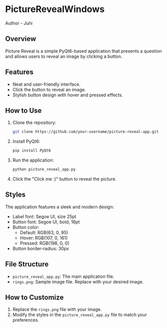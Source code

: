 # PictureRevealWindows
Author - Juhi

## Overview

Picture Reveal is a simple PyQt6-based application that presents a question and allows users to reveal an image by clicking a button.

## Features

- Neat and user-friendly interface.
- Click the button to reveal an image.
- Stylish button design with hover and pressed effects.

## How to Use

1. Clone the repository:

    ```bash
    git clone https://github.com/your-username/picture-reveal-app.git
    ```

2. Install PyQt6:

    ```bash
    pip install PyQt6
    ```

3. Run the application:

    ```bash
    python picture_reveal_app.py
    ```

4. Click the "Click me :)" button to reveal the picture.

## Styles

The application features a sleek and modern design:

- Label font: Segoe UI, size 25pt
- Button font: Segoe UI, bold, 16pt
- Button color:
  - Default: RGB(63, 0, 95)
  - Hover: RGB(107, 0, 161)
  - Pressed: RGB(198, 0, 0)
- Button border-radius: 30px

## File Structure

- `picture_reveal_app.py`: The main application file.
- `rings.png`: Sample image file. Replace with your desired image.

## How to Customize

1. Replace the `rings.png` file with your image.
2. Modify the styles in the `picture_reveal_app.py` file to match your preferences.
